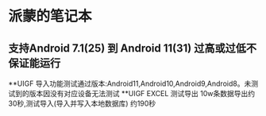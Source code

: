 # 派蒙的笔记本

## 支持Android 7.1(25) 到 Android 11(31) 过高或过低不保证能运行
**UIGF 导入功能测试通过版本:Android11,Android10,Android9,Android8。未测试到的版本因没有对应设备无法测试
**UIGF EXCEL 测试导出 10w条数据导出约30秒,测试导入(导入并写入本地数据库) 约190秒